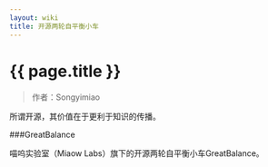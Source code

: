 ```yaml
---
layout: wiki
title: 开源两轮自平衡小车
---
```


# {{ page.title }}

> 作者：Songyimiao

所谓开源，其价值在于更利于知识的传播。

###GreatBalance

喵呜实验室（Miaow Labs）旗下的开源两轮自平衡小车GreatBalance。
